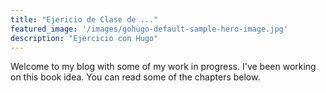 ```yaml
---
title: "Ejericio de Clase de ..."
featured_image: '/images/gohugo-default-sample-hero-image.jpg'
description: "Ejercicio con Hugo"
---
```

Welcome to my blog with some of my work in progress. I've been working on this book idea. You can read some of the chapters below.
